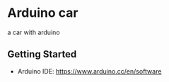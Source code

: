 # Arduino car
a car with arduino

## Getting Started
* Arduino IDE: https://www.arduino.cc/en/software
